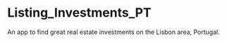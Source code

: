 # Listing_Investments_PT
An app to find great real estate investments on the Lisbon area, Portugal.

